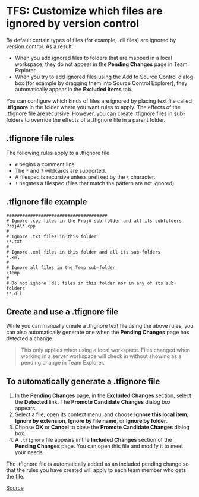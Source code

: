 # TFS: Customize which files are ignored by version control

By default certain types of files (for example, .dll files) are ignored by version control. As a result:

* When you add ignored files to folders that are mapped in a local workspace, they do not appear in the __Pending Changes__ page in Team Explorer.
* When you try to add ignored files using the Add to Source Control dialog box (for example by dragging them into Source Control Explorer), they automatically appear in the __Excluded items__ tab.

You can configure which kinds of files are ignored by placing text file called __.tfignore__ in the folder where you want rules to apply. The effects of the .tfignore file are recursive. However, you can create .tfignore files in sub-folders to override the effects of a .tfignore file in a parent folder.

## .tfignore file rules

The following rules apply to a .tfignore file:

* `#` begins a comment line
* The `*` and `?` wildcards are supported.
* A filespec is recursive unless prefixed by the `\` character.
* `!` negates a filespec (files that match the pattern are not ignored)

## .tfignore file example

```base
######################################
# Ignore .cpp files in the ProjA sub-folder and all its subfolders
ProjA\*.cpp
#
# Ignore .txt files in this folder
\*.txt
#
# Ignore .xml files in this folder and all its sub-folders
*.xml
#
# Ignore all files in the Temp sub-folder
\Temp
#
# Do not ignore .dll files in this folder nor in any of its sub-folders
!*.dll
```

## Create and use a .tfignore file

While you can manually create a .tfignore text file using the above rules, you can also automatically generate one when the __Pending Changes__ page has detected a change.

> This only applies when using a local workspace. Files changed when working in a server workspace will check in without showing as a pending change in Team Explorer.

## To automatically generate a .tfignore file

1. In the __Pending Changes__ page, in the __Excluded Changes__ section, select the __Detected__ link. The __Promote Candidate Changes__ dialog box appears.
2. Select a file, open its context menu, and choose __Ignore this local item__, __Ignore by extension__, __Ignore by file name__, or __Ignore by folder__.
3. Choose __OK__ or __Cancel__ to close the __Promote Candidate Changes__ dialog box.
4. A `.tfignore` file appears in the __Included Changes__ section of the __Pending Changes__ page. You can open this file and modify it to meet your needs.

The .tfignore file is automatically added as an included pending change so that the rules you have created will apply to each team member who gets the file.

[Source](https://docs.microsoft.com/en-us/vsts/tfvc/add-files-server)
